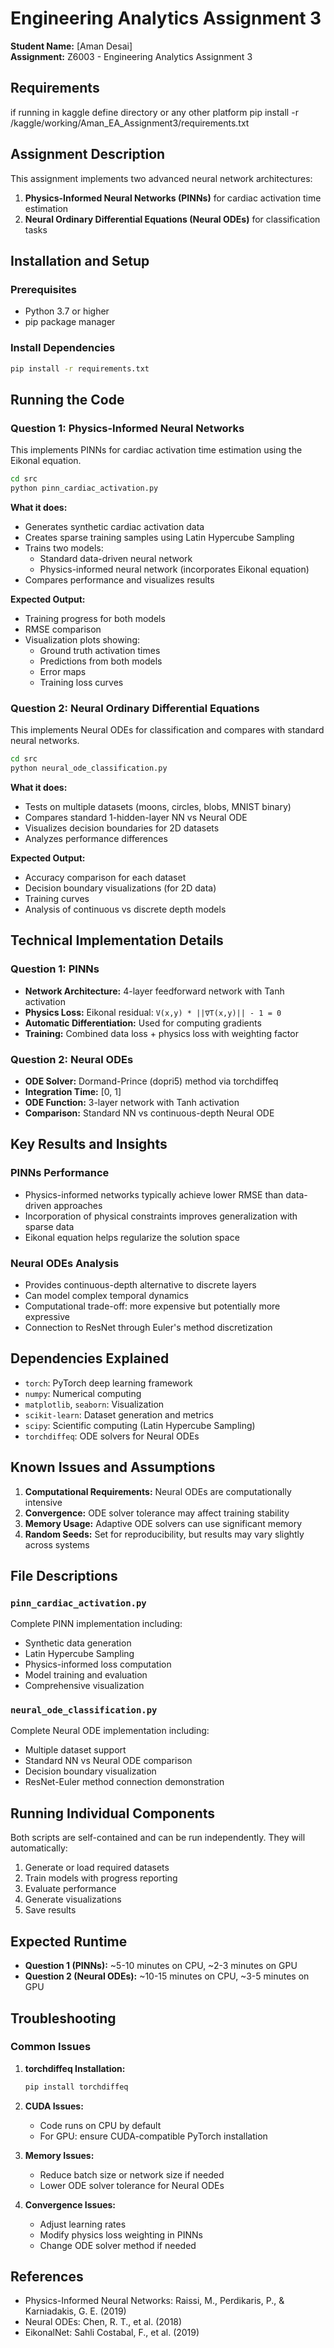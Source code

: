 # Engineering Analytics Assignment 3

**Student Name:** [Aman Desai]  
**Assignment:** Z6003 - Engineering Analytics Assignment 3  

## Requirements 
if running in kaggle define directory or any other platform 
pip install -r /kaggle/working/Aman_EA_Assignment3/requirements.txt

## Assignment Description

This assignment implements two advanced neural network architectures:

1. **Physics-Informed Neural Networks (PINNs)** for cardiac activation time estimation
2. **Neural Ordinary Differential Equations (Neural ODEs)** for classification tasks

## Installation and Setup

### Prerequisites
- Python 3.7 or higher
- pip package manager

### Install Dependencies

```bash
pip install -r requirements.txt
```

## Running the Code

### Question 1: Physics-Informed Neural Networks

This implements PINNs for cardiac activation time estimation using the Eikonal equation.

```bash
cd src
python pinn_cardiac_activation.py
```

**What it does:**
- Generates synthetic cardiac activation data
- Creates sparse training samples using Latin Hypercube Sampling
- Trains two models:
  - Standard data-driven neural network
  - Physics-informed neural network (incorporates Eikonal equation)
- Compares performance and visualizes results

**Expected Output:**
- Training progress for both models
- RMSE comparison
- Visualization plots showing:
  - Ground truth activation times
  - Predictions from both models
  - Error maps
  - Training loss curves

### Question 2: Neural Ordinary Differential Equations

This implements Neural ODEs for classification and compares with standard neural networks.

```bash
cd src
python neural_ode_classification.py
```

**What it does:**
- Tests on multiple datasets (moons, circles, blobs, MNIST binary)
- Compares standard 1-hidden-layer NN vs Neural ODE
- Visualizes decision boundaries for 2D datasets
- Analyzes performance differences

**Expected Output:**
- Accuracy comparison for each dataset
- Decision boundary visualizations (for 2D data)
- Training curves
- Analysis of continuous vs discrete depth models

## Technical Implementation Details

### Question 1: PINNs
- **Network Architecture:** 4-layer feedforward network with Tanh activation
- **Physics Loss:** Eikonal residual: `V(x,y) * ||∇T(x,y)|| - 1 = 0`
- **Automatic Differentiation:** Used for computing gradients
- **Training:** Combined data loss + physics loss with weighting factor

### Question 2: Neural ODEs
- **ODE Solver:** Dormand-Prince (dopri5) method via torchdiffeq
- **Integration Time:** [0, 1]
- **ODE Function:** 3-layer network with Tanh activation
- **Comparison:** Standard NN vs continuous-depth Neural ODE

## Key Results and Insights

### PINNs Performance
- Physics-informed networks typically achieve lower RMSE than data-driven approaches
- Incorporation of physical constraints improves generalization with sparse data
- Eikonal equation helps regularize the solution space

### Neural ODEs Analysis
- Provides continuous-depth alternative to discrete layers
- Can model complex temporal dynamics
- Computational trade-off: more expensive but potentially more expressive
- Connection to ResNet through Euler's method discretization

## Dependencies Explained

- `torch`: PyTorch deep learning framework
- `numpy`: Numerical computing
- `matplotlib`, `seaborn`: Visualization
- `scikit-learn`: Dataset generation and metrics
- `scipy`: Scientific computing (Latin Hypercube Sampling)
- `torchdiffeq`: ODE solvers for Neural ODEs

## Known Issues and Assumptions

1. **Computational Requirements:** Neural ODEs are computationally intensive
2. **Convergence:** ODE solver tolerance may affect training stability
3. **Memory Usage:** Adaptive ODE solvers can use significant memory
4. **Random Seeds:** Set for reproducibility, but results may vary slightly across systems

## File Descriptions

### `pinn_cardiac_activation.py`
Complete PINN implementation including:
- Synthetic data generation
- Latin Hypercube Sampling
- Physics-informed loss computation
- Model training and evaluation
- Comprehensive visualization

### `neural_ode_classification.py`
Complete Neural ODE implementation including:
- Multiple dataset support
- Standard NN vs Neural ODE comparison
- Decision boundary visualization
- ResNet-Euler method connection demonstration

## Running Individual Components

Both scripts are self-contained and can be run independently. They will automatically:
1. Generate or load required datasets
2. Train models with progress reporting
3. Evaluate performance
4. Generate visualizations
5. Save results

## Expected Runtime

- **Question 1 (PINNs):** ~5-10 minutes on CPU, ~2-3 minutes on GPU
- **Question 2 (Neural ODEs):** ~10-15 minutes on CPU, ~3-5 minutes on GPU

## Troubleshooting

### Common Issues

1. **torchdiffeq Installation:**
   ```bash
   pip install torchdiffeq
   ```

2. **CUDA Issues:**
   - Code runs on CPU by default
   - For GPU: ensure CUDA-compatible PyTorch installation

3. **Memory Issues:**
   - Reduce batch size or network size if needed
   - Lower ODE solver tolerance for Neural ODEs

4. **Convergence Issues:**
   - Adjust learning rates
   - Modify physics loss weighting in PINNs
   - Change ODE solver method if needed

## References

- Physics-Informed Neural Networks: Raissi, M., Perdikaris, P., & Karniadakis, G. E. (2019)
- Neural ODEs: Chen, R. T., et al. (2018)
- EikonalNet: Sahli Costabal, F., et al. (2019)


